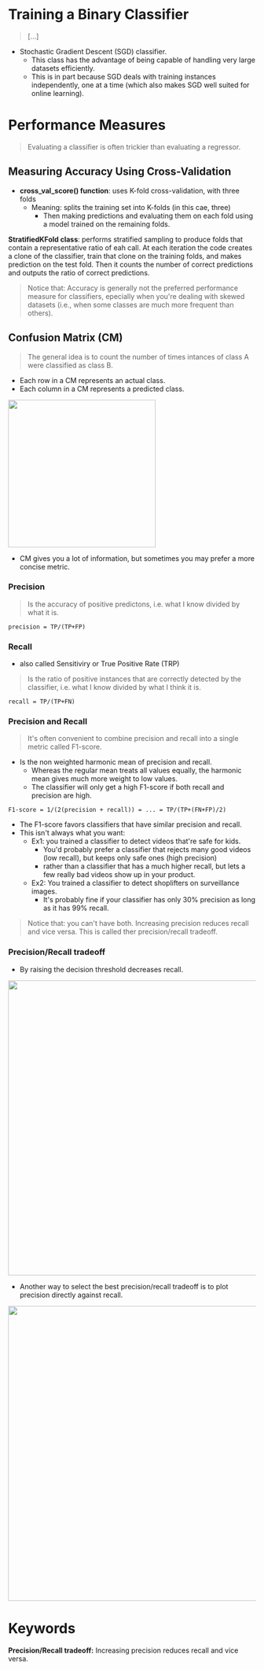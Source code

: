 # Training a Binary Classifier

> [...]

* Stochastic Gradient Descent (SGD) classifier.
    - This class has the advantage of being capable of handling very large datasets efficiently.
    - This is in part because SGD deals with training instances independently, one at a time (which also makes SGD well suited for online learning).

# Performance Measures

> Evaluating a classifier is often trickier than evaluating a regressor.

## Measuring Accuracy Using Cross-Validation

* **cross_val_score() function**: uses K-fold cross-validation, with three folds
    - Meaning: splits the training set into K-folds (in this cae, three)
        * Then making predictions and evaluating them on each fold using a model trained on the remaining folds.

**StratifiedKFold class**: performs stratified sampling to produce folds that contain a representative ratio of eah call. At each iteration the code creates a clone of the classifier, train that clone on the training folds, and makes prediction on the test fold. Then it counts the number of correct predictions and outputs the ratio of correct predictions.

> Notice that: Accuracy is generally not the preferred performance measure for classifiers, epecially when you're dealing with skewed datasets (i.e., when some classes are much more frequent than others).

## Confusion Matrix (CM)

> The general idea is to count the number of times intances of class A were classified as class B.

* Each row in a CM represents an actual class.
* Each column in a CM represents a predicted class.

<img src="https://miro.medium.com/max/1594/1*CPnO_bcdbE8FXTejQiV2dg.png" align="center" width="300">

* CM gives you a lot of information, but sometimes you may prefer a more concise metric.

### Precision

> Is the accuracy of positive predictons, i.e. what I know divided by what it is.

``` 
precision = TP/(TP+FP)
```

### Recall

* also called Sensitiviry or True Positive Rate (TRP)

> Is the ratio of positive instances that are correctly detected by the classifier, i.e. what I know divided by what I think it is.

``` 
recall = TP/(TP+FN)
```

### Precision and Recall

> It's often convenient to combine precision and recall into a single metric called F1-score.

* Is the non weighted harmonic mean of precision and recall.
    - Whereas the regular mean treats all values equally, the harmonic mean gives much more weight to low values.
    - The classifier will only get a high F1-score if both recall and precision are high.

``` 
F1-score = 1/(2(precision + recall)) = ... = TP/(TP+(FN+FP)/2)
```

* The F1-score favors classifiers that have similar precision and recall.
* This isn't always what you want:
    - Ex1: you trained a classifier to detect videos that're safe for kids.
        * You'd probably prefer a classifier that rejects many good videos (low recall), but keeps only safe ones (high precision)
        * rather than a classifier that has a much higher recall, but lets a few really bad videos show up in your product.
    * Ex2: You trained a classifier to detect shoplifters on surveillance images.
        * It's probably fine if your classifier has only 30% precision as long as it has 99% recall.

> Notice that: you can't have both. Increasing precision reduces recall and vice versa. This is called ther precision/recall tradeoff.

### Precision/Recall tradeoff

* By raising the decision threshold decreases recall.

<img src="https://miro.medium.com/max/1254/1*mQ6a-tiHstNaC3lTxSibkA.jpeg" align="center" width="600" heigth="300">

* Another way to select the best precision/recall tradeoff is to plot precision directly against recall.

<img src="https://i.imgur.com/7TIpZUb.png" align="center" width="600" heigth="300">

# Keywords
**Precision/Recall tradeoff:** Increasing precision reduces recall and vice versa.
